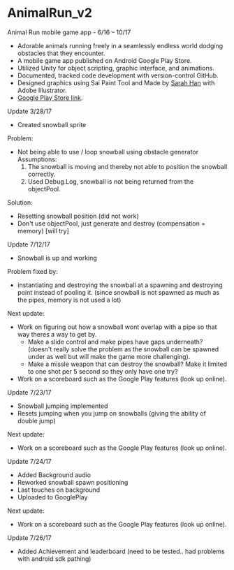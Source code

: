 # AnimalRun_v2
Animal Run mobile game app - 6/16 – 10/17

- Adorable animals running freely in a seamlessly endless world dodging obstacles that they encounter.
- A mobile game app published on Android Google Play Store.
- Utilized Unity for object scripting, graphic interface, and animations.
- Documented, tracked code development with version-control GitHub.
- Designed graphics using Sai Paint Tool and Made by [Sarah Han](https://github.com/jihye13621) with Adobe Illustrator.
- [Google Play Store link](https://play.google.com/store/apps/details?id=com.GregViolan.AnimalRun&hl=en).

Update 3/28/17
- Created snowball sprite

Problem:
- Not being able to use / loop snowball using obstacle generator
  Assumptions: 
  1. The snowball is moving and thereby not able to position the snowball correctly.
  2. Used Debug.Log, snowball is not being returned from the objectPool.

Solution:
- Resetting snowball position (did not work)
- Don't use objectPool, just generate and destroy (compensation = memory) [will try] 


Update 7/12/17
- Snowball is up and working

Problem fixed by:
- instantiating and destroying the snowball at a spawning and destroying point instead of pooling it. 
(since snowball is not spawned as much as the pipes, memory is not used a lot)

Next update:
- Work on figuring out how a snowball wont overlap with a pipe so that way theres a way to get by.
  - Make a slide control and make pipes have gaps underneath? (doesn't really solve the problem as the 
    snowball can be spawned under as well but will make the game more challenging).
  - Make a missle weapon that can destroy the snowball? Make it limited to one shot per 5 second so they only have one try?
- Work on a scoreboard such as the Google Play features (look up online).

Update 7/23/17
- Snowball jumping implemented
- Resets jumping when you jump on snowballs (giving the ability of double jump)

Next update:
- Work on a scoreboard such as the Google Play features (look up online).

Update 7/24/17
- Added Background audio
- Reworked snowball spawn positioning
- Last touches on background
- Uploaded to GooglePlay

Next update:
- Work on a scoreboard such as the Google Play features (look up online).

Update 7/26/17
- Added Achievement and leaderboard  (need to be tested.. had problems with android sdk pathing)

